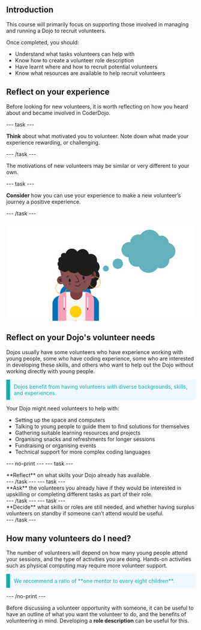 ## Introduction

This course will primarily focus on supporting those involved in managing and running a Dojo to recruit volunteers.

Once completed, you should:
- Understand what tasks volunteers can help with
- Know how to create a volunteer role description
- Have learnt where and how to recruit potential volunteers
- Know what resources are available to help recruit volunteers

## Reflect on your experience
Before looking for new volunteers, it is worth reflecting on how you heard about and became involved in CoderDojo. 

--- task ---

**Think** about what motivated you to volunteer. Note down what made your experience rewarding, or challenging. 

--- /task ---

The motivations of new volunteers may be similar or very different to your own. 

--- task ---

**Consider** how you can use your experience to make a new volunteer’s journey a positive experience.

--- /task ---

![Woman volunteer thinking](images/Girl_thinking.png)

## Reflect on your Dojo's volunteer needs

Dojos usually have some volunteers who have experience working with young people, some who have coding experience, some who are interested in developing these skills, and others who want to help out the Dojo without working directly with young people.

<p style="border-left: solid; border-width:10px; border-color: #0faeb0; background-color: aliceblue; padding: 10px;">
<span style="color: #0faeb0">Dojos benefit from having volunteers with diverse backgrounds, skills, and experiences.
</p>

Your Dojo might need volunteers to help with:
+ Setting up the space and computers
+ Talking to young people to guide them to find solutions for themselves
+ Gathering suitable learning resources and projects
+ Organising snacks and refreshments for longer sessions
+ Fundraising or organising events
+ Technical support for more complex coding languages 

--- no-print ---
--- task ---
<div style="display: flex; flex-wrap: wrap">
<div style="flex-basis: 175px; flex-grow: 1">  
**Reflect** on what skills your Dojo already has available.
</div>
</div>
--- /task ---
--- task ---
<div style="display: flex; flex-wrap: wrap">
<div style="flex-basis: 175px; flex-grow: 1">  
**Ask** the volunteers you already have if they would be interested in upskilling or completing different tasks as part of their role.
</div>
</div>
--- /task ---
--- task ---
<div style="display: flex; flex-wrap: wrap">
<div style="flex-basis: 175px; flex-grow: 1">  
**Decide** what skills or roles are still needed, and whether having surplus volunteers on standby if someone can’t attend would be useful.
</div>
</div>
--- /task ---

## How many volunteers do I need?
The number of volunteers will depend on how many young people attend your sessions, and the type of activities you are doing. Hands-on activities such as physical computing may require more volunteer support.

<p style="border-left: solid; border-width:10px; border-color: #0faeb0; background-color: aliceblue; padding: 10px;">
  <span style="color: #0faeb0">We recommend a ratio of **one mentor to every eight children**.</p> 

--- /no-print ---

  Before discussing a volunteer opportunity with someone, it can be useful to have an outline of what you want the volunteer to do, and the benefits of volunteering in mind. Developing a **role description** can be useful for this.
